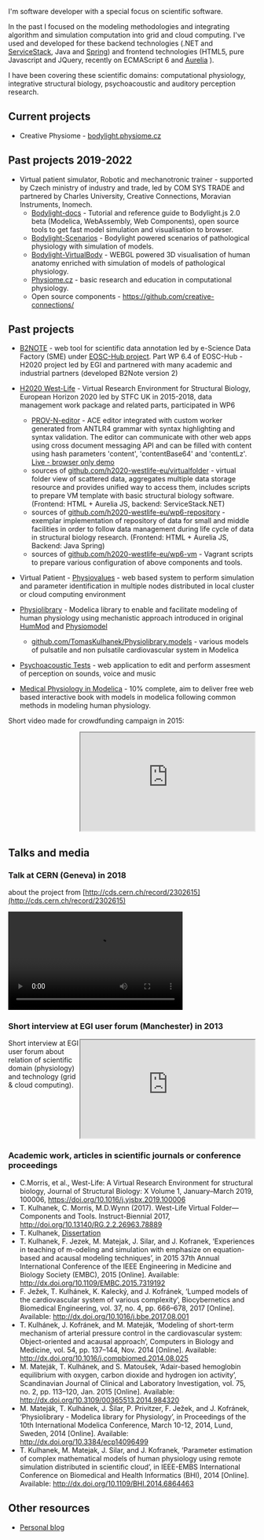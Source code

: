 I'm software developer with a special focus on scientific software. 

In the past I focused on the modeling methodologies and integrating algorithm and simulation computation into grid and cloud computing. I've used and developed for these backend technologies (.NET and [ServiceStack](https://github.com/ServiceStack/ServiceStack), Java and [Spring](https://spring.io/)) and frontend technologies (HTML5, pure Javascript and JQuery, recently on ECMAScript 6 and [Aurelia](https://aurelia.io) ). 

I have been covering these scientific domains: computational physiology, integrative structural biology, psychoacoustic and auditory perception research.

## Current projects
 * Creative Physiome - [bodylight.physiome.cz](https://bodylight.physiome.cz)

## Past projects 2019-2022
* Virtual patient simulator, Robotic and mechanotronic trainer - supported by Czech ministry of industry and trade, led by COM SYS TRADE and partnered by Charles University, Creative Connections, Moravian Instruments, Inomech.
  * [Bodylight-docs](https://bodylight.physiome.cz/Bodylight-docs/) - Tutorial and reference guide to Bodylight.js 2.0 beta (Modelica, WebAssembly, Web Components), open source tools to get fast model simulation and visualisation to browser.
  * [Bodylight-Scenarios](https://bodylight.physiome.cz/Bodylight-Scenarios/) - Bodylight powered scenarios of pathological physiology with simulation of models.
  * [Bodylight-VirtualBody](https://bodylight.physiome.cz/Bodylight-VirtualBody/) - WEBGL powered 3D visualisation of human anatomy enriched with simulation of models of pathological physiology.
  * [Physiome.cz](http://www.physiome.cz/en/) - basic research and education in computational physiology.
  * Open source components - https://github.com/creative-connections/
## Past projects
* [B2NOTE](https://github.com/EUDAT-B2NOTE/b2note) - web tool for scientific data annotation led by e-Science Data Factory (SME) under [EOSC-Hub project](https://www.eosc-hub.eu/). Part WP 6.4 of EOSC-Hub - H2020 project led by EGI and partnered with many academic and industrial partners (developed B2Note version 2)
* [H2020 West-Life](https://www.west-life.eu) - Virtual Research Environment for Structural Biology, European Horizon 2020 led by STFC UK in 2015-2018, data management work package and related parts, participated in WP6
  * [PROV-N-editor](https://github.com/TomasKulhanek/prov-n-editor) - ACE editor integrated with custom worker generated from ANTLR4 grammar with syntax highlighting and syntax validation. The editor can communicate with other web apps using cross document messaging API and can be filled with content using hash parameters 'content', 'contentBase64' and 'contentLz'. [Live - browser only demo](https://h2020-westlife-eu.github.io/prov-n-editor/)
  * sources of [github.com/h2020-westlife-eu/virtualfolder](https://github.com/h2020-westlife-eu/virtualfolder) - virtual folder view of scattered data, aggregates multiple data storage resource and provides unified way to access them, includes scripts to prepare VM template with basic structural biology software. (Frontend: HTML + Aurelia JS, backend: ServiceStack.NET)
  * sources of [github.com/h2020-westlife-eu/wp6-repository](https://github.com/h2020-westlife-eu/wp6-repository) - exemplar implementation of repository of data for small and middle facilities in order to follow data management during life cycle of data in structural biology research. (Frontend: HTML + Aurelia JS, Backend: Java Spring)
  * sources of [github.com/h2020-westlife-eu/wp6-vm](https://github.com/h2020-westlife-eu/wp6-vm) - Vagrant scripts to prepare various configuration of above components and tools.   

* Virtual Patient - [Physiovalues](http://www.physiovalues.tk) - web based system to perform simulation and parameter identification in multiple nodes distributed in local cluster or cloud computing environment   
* [Physiolibrary](http://www.physiolibrary.org) - Modelica library to enable and facilitate modeling of human physiology using mechanistic approach introduced in original [HumMod](http://www.hummod.org) and [Physiomodel](http://www.physiomodel.org) 
   - [github.com/TomasKulhanek/Physiolibrary.models](https://github.com/TomasKulhanek/Physiolibrary.models) - various models of pulsatile and non pulsatile cardiovascular system in Modelica 
* [Psychoacoustic Tests](http://physiome.lf1.cuni.cz/psychoacoustictest/) - web application to edit and perform assesment of perception on sounds, voice and music

- [Medical Physiology in Modelica](http://book.physiovalues.tk) - 10% complete, aim to deliver free web based interactive book with models in modelica following common methods in modeling human physiology.

Short video made for crowdfunding campaign in 2015:

<iframe width="355" height="200"  style="float:right"
src="https://www.youtube.com/embed/bQP--AXRJ-Q">
</iframe> 

<div style="clear:both"></div>


## Talks and media

### Talk at CERN (Geneva) in 2018

about the project from [http://cds.cern.ch/record/2302615](http://cds.cern.ch/record/2302615)

<video width="355" height="200" controls>
  <source src="https://mediastream.cern.ch/MediaArchive/Video/Public/WebLectures/2018/608592c27/608592c27_desktop_camera_480p_1000.mp4" type="video/mp4"  style="float:right">
Your browser does not support the video tag.
</video> 

<div style="clear:both"></div>

### Short interview at EGI user forum (Manchester) in 2013

<iframe width="355" height="200"  style="float:right"
src="https://www.youtube.com/embed/hRlFrwQiN3o">
</iframe> 

Short interview at EGI user forum about relation of scientific domain (physiology) and technology (grid & cloud computing).

<div style="clear:both"></div>

### Academic work, articles in scientific journals or conference proceedings
- C.Morris, et al., West-Life: A Virtual Research Environment for structural biology, Journal of Structural Biology: X
Volume 1, January–March 2019, 100006, https://doi.org/10.1016/j.yjsbx.2019.100006 
- T. Kulhanek, C. Morris, M.D.Wynn (2017). West-Life Virtual Folder—Components and Tools. Instruct-Biennial 2017, http://doi.org/10.13140/RG.2.2.26963.78889
- T. Kulhanek, [Dissertation](https://github.com/TomasKulhanek/Dissertation/raw/master/thesis.pdf)
- T. Kulhanek, F. Jezek, M. Matejak, J. Silar, and J. Kofranek, ‘Experiences in teaching of m-odeling and simulation with emphasize on equation-based and acausal modeling techniques’, in 2015 37th Annual International Conference of the IEEE Engineering in Medicine and Biology Society (EMBC), 2015 [Online]. Available: http://dx.doi.org/10.1109/EMBC.2015.7319192 
- F. Ježek, T. Kulhánek, K. Kalecký, and J. Kofránek, ‘Lumped models of the cardiovascular system of various complexity’, Biocybernetics and Biomedical Engineering, vol. 37, no. 4, pp. 666–678, 2017 [Online]. Available: http://dx.doi.org/10.1016/j.bbe.2017.08.001 
- T. Kulhánek, J. Kofránek, and M. Mateják, ‘Modeling of short-term mechanism of arterial pressure control in the cardiovascular system: Object-oriented and acausal approach’, Computers in Biology and Medicine, vol. 54, pp. 137–144, Nov. 2014 [Online]. Available: http://dx.doi.org/10.1016/j.compbiomed.2014.08.025
- M. Mateják, T. Kulhánek, and S. Matoušek, ‘Adair-based hemoglobin equilibrium with oxygen, carbon dioxide and hydrogen ion activity’, Scandinavian Journal of Clinical and Laboratory Investigation, vol. 75, no. 2, pp. 113–120, Jan. 2015 [Online]. Available: http://dx.doi.org/10.3109/00365513.2014.984320 
- M. Mateják, T. Kulhánek, J. Šilar, P. Privitzer, F. Ježek, and J. Kofránek, ‘Physiolibrary - Modelica library for Physiology’, in Proceedings of the 10th International Modelica Conference, March 10-12, 2014, Lund, Sweden, 2014 [Online]. Available: http://dx.doi.org/10.3384/ecp14096499 
- T. Kulhanek, M. Matejak, J. Silar, and J. Kofranek, ‘Parameter estimation of complex mathematical models of human physiology using remote simulation distributed in scientific cloud’, in IEEE-EMBS International Conference on Biomedical and Health Informatics (BHI), 2014 [Online]. Available: http://dx.doi.org/10.1109/BHI.2014.6864463 

## Other resources
- [Personal blog](https://tomaskulhanek.github.io/blog)
